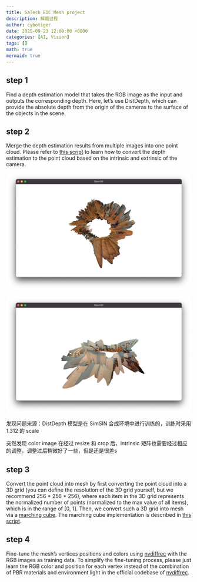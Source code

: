 ```yaml
---
title: GaTech EIC Mesh project
description: 解题过程
author: cybotiger
date: 2025-09-23 12:00:00 +0800
categories: [AI, Vision]
tags: []
math: true
mermaid: true
---
```


## step 1
Find a depth estimation model that takes the RGB image as the input and
outputs the corresponding depth. Here, let’s use DistDepth, which can provide the
absolute depth from the origin of the cameras to the surface of the objects in the
scene.

## step 2
Merge the depth estimation results from multiple images into one point
cloud. Please refer to [this script](https://github.com/facebookresearch/DistDepth/blob/main/visualize_pc.py) to learn how to convert the depth estimation to the
point cloud based on the intrinsic and extrinsic of the camera.

![alt text](assets/img/eic-mesh/image.png)

![alt text](assets/img/eic-mesh/image1.png)

发现问题来源：DistDepth 模型是在 SimSIN 合成环境中进行训练的，训练时采用 1.312 的 scale

突然发现 color image 在经过 resize 和 crop 后，intrinsic 矩阵也需要经过相应的调整，调整过后稍微好了一些，但是还是很差s

## step 3
Convert the point cloud into mesh by first converting the point cloud into a
3D grid (you can define the resolution of the 3D grid yourself, but we recommend
256 * 256 * 256), where each item in the 3D grid represents the normalized number
of points (normalized to the max value of all items), which is in the range of [0, 1].
Then, we convert such a 3D grid into mesh via a [marching cube](https://scikit-image.org/docs/stable/api/skimage.measure.html#skimage.measure.marching_cubes). The marching
cube implementation is described in [this script](https://github.com/apchenstu/TensoRF/blob/17deeedae5ab4106b30a3295709ec3a8a654c7b1/utils.py#L161).

## step 4
Fine-tune the mesh’s vertices positions and colors using [nvdiffrec](https://github.com/NVlabs/nvdiffrec/tree/main) with the
RGB images as training data. To simplify the fine-tuning process, please just learn
the RGB color and position for each vertex instead of the combination of PBR
materials and environment light in the official codebase of [nvdiffrec](https://github.com/NVlabs/nvdiffrec/tree/main).